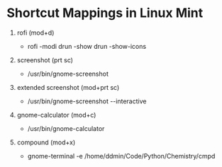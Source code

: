 # Shortcut Mappings in Linux Mint

1. rofi (mod+d)
    - rofi -modi drun -show drun -show-icons

2. screenshot (prt sc)
    - /usr/bin/gnome-screenshot

3. extended screenshot (mod+prt sc)
    - /usr/bin/gnome-screenshot --interactive

4. gnome-calculator (mod+c)
    - /usr/bin/gnome-calculator

5. compound (mod+x)
    - gnome-terminal -e /home/ddmin/Code/Python/Chemistry/cmpd

